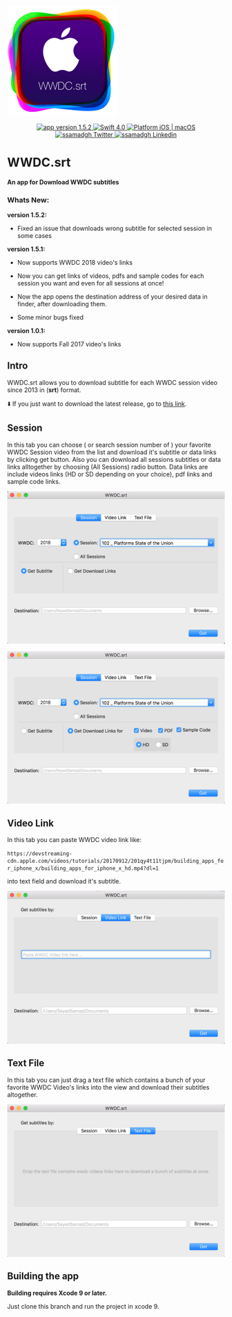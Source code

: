   ![icon](./WWDCSubGetter/Assets.xcassets/AppIcon.appiconset/Icon_256x256.png)

<p align="center">
    <a href="https://github.com/ssamadgh/WWDCsrt/releases/download/v1.5.2/WWDC.srt.zip" target="_blank">
	    <img src="https://img.shields.io/badge/Version-1.5.2-brightgreen.svg?style=flat" alt="app version 1.5.2">
    </a>
    <a href="https://developer.apple.com/swift/" target="_blank">
	    <img src="https://img.shields.io/badge/Swift-4.0-orange.svg?style=flat" alt="Swift 4.0">
    </a>
    <a href="https://developer.apple.com/swift/" target="_blank">
        <img src="https://img.shields.io/badge/platform-macOS-lightgrey.svg?style=flat" alt="Platform iOS | macOS">
</a>
    <a href="https://twitter.com/ssamadgh" target="_blank">
        <img src="https://img.shields.io/badge/Twitter-@ssamadgh-blue.svg?style=flat" alt="ssamadgh Twitter">
    </a>
    </a>
    <a href="https://www.linkedin.com/in/ssamadgh" target="_blank">
        <img src="https://img.shields.io/badge/Linkedin-ssamadgh-blue.svg?style=flat" alt="ssamadgh Linkedin">
    </a>
</p>

</p>

# WWDC.srt
#### An app for Download WWDC subtitles

### Whats New: 

**version 1.5.2:**

- Fixed  an issue that downloads wrong subtitle for selected session in some cases

**version 1.5.1:**

- Now supports WWDC 2018 video's links

	
- Now you can get links of videos, pdfs and sample codes for each session you want and even for all sessions at once!

- Now the app opens the destination address of your desired data in finder, after downloading them.

- Some minor bugs fixed


**version 1.0.1:**
	
- Now supports Fall 2017 video's links

## Intro
WWDC.srt allows you to download subtitle for each WWDC session video since 2013 in (**srt**) format.

⬇️ If you just want to download the latest release, go to [this link](./Releases/WWDC.srt.zip).

## Session

In this tab you can choose ( or search session number of ) your favorite WWDC Session video from the list and download it's subtitle or data links by clicking get button. Also you can download all sessions subtitles or data links alltogether by choosing (All Sessions) radio button.
Data links are include videos links (HD or SD depending on your choice), pdf links and sample code links.

![Session](./ScreenShots/Session01.png)


![Session](./ScreenShots/Session02.png)


## Video Link

In this tab you can paste WWDC video link like:

 ` https://devstreaming-cdn.apple.com/videos/tutorials/20170912/201qy4t11tjpm/building_apps_for_iphone_x/building_apps_for_iphone_x_hd.mp4?dl=1 `
 
  into text field and download it's subtitle.
  
  ![Video Link](./ScreenShots/VideoLink.png)


## Text File

In this tab you can just drag a text file which contains a bunch of your favorite WWDC Video's links into the view and download their subtitles altogether.

  ![Text File](./ScreenShots/TextFile.png)

## Building the app

**Building requires Xcode 9 or later.**

Just clone this branch and run the project in xcode 9.
